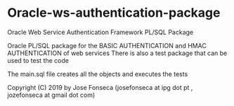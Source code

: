 # Oracle-ws-authentication-package
Oracle Web Service Authentication Framework PL/SQL Package

Oracle PL/SQL package for the BASIC AUTHENTICATION and HMAC AUTHENTICATION of web services
There is also a test package that can be used to test the code

The main.sql file creates all the objects and executes the tests

Copyright (C) 2019 by Jose Fonseca (josefonseca at ipg dot pt , jozefonseca at gmail dot com)
